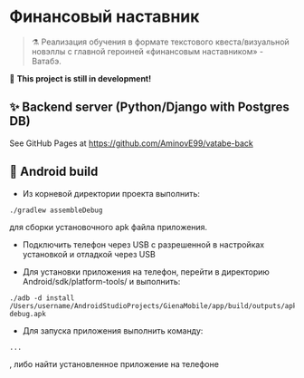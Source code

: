 # **Финансовый наставник**

> :alembic: Реализация обучения в формате текстового квеста/визуальной новэллы с главной героиней «финансовым наставником» - Ватабэ.

:construction: **This project is still in development!**

## :sparkles: Backend server (Python/Django with Postgres DB)

See GitHub Pages at https://github.com/AminovE99/vatabe-back 

## :rocket: Android build
- Из корневой директории проекта выполнить:
```shell
./gradlew assembleDebug
```
для сборки установочного apk файла приложения.

- Подключить телефон через USB с разрешенной в настройках установкой и отладкой через USB

- Для установки приложения на телефон, перейти в директорию Android/sdk/platform-tools/ и выполнить:
```shell
./adb -d install /Users/username/AndroidStudioProjects/GienaMobile/app/build/outputs/apk/debug/app-debug.apk
```

- Для запуска приложения выполнить команду:
```shell
...
```
, либо найти установленное приложение на телефоне
